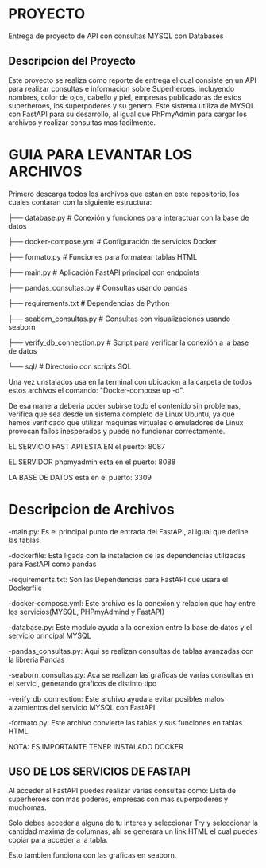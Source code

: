 # PROYECTO
Entrega de proyecto de API con consultas MYSQL con Databases

## Descripcion del Proyecto

Este proyecto se realiza como reporte de entrega el cual consiste en un API para realizar consultas e informacion sobre Superheroes, incluyendo nombres, color de ojos, cabello y piel, empresas publicadoras de estos superheroes, los superpoderes y su genero. Este sistema utiliza de MYSQL con FastAPI para su desarrollo, al igual que PhPmyAdmin para cargar los archivos y realizar consultas mas facilmente.

# GUIA PARA LEVANTAR LOS ARCHIVOS

Primero descarga todos los archivos que estan en este repositorio, los cuales contaran con la siguiente estructura:

├── database.py              # Conexión y funciones para interactuar con la base de datos

├── docker-compose.yml       # Configuración de servicios Docker

├── formato.py               # Funciones para formatear tablas HTML

├── main.py                  # Aplicación FastAPI principal con endpoints

├── pandas_consultas.py      # Consultas usando pandas

├── requirements.txt         # Dependencias de Python

├── seaborn_consultas.py     # Consultas con visualizaciones usando seaborn

├── verify_db_connection.py  # Script para verificar la conexión a la base de datos

└── sql/                     # Directorio con scripts SQL
    
Una vez unstalados usa en la terminal con ubicacion a la carpeta de todos estos archivos el comando: "Docker-compose up -d".

De esa manera deberia poder subirse todo el contenido sin problemas, verifica que sea desde un sistema completo de Linux Ubuntu, ya que hemos verificado que utilizar maquinas virtuales o emuladores de Linux provocan fallos inesperados y puede no funcionar correctamente.

EL SERVICIO FAST API ESTA EN el puerto: 8087

EL SERVIDOR phpmyadmin esta en el puerto: 8088

LA BASE DE DATOS esta en el puerto: 3309

# Descripcion de Archivos

-main.py: Es el principal punto de entrada del FastAPI, al igual que define las tablas.

-dockerfile: Esta ligada con la instalacion de las dependencias utilizadas para FastAPI como pandas

-requirements.txt: Son las Dependencias para FastAPI que usara el Dockerfile

-docker-compose.yml: Este archivo es la conexion y relacion que hay entre los servicios(MYSQL, PHPmyAdmind y FastAPI)

-database.py: Este modulo ayuda a la conexion entre la base de datos y el servicio principal MYSQL

-pandas_consultas.py: Aqui se realizan consultas de tablas avanzadas con la libreria Pandas

-seaborn_consultas.py: Aca se realizan las graficas de varias consultas en el servici, generando graficos de distinto tipo

-verify_db_connection: Este archivo ayuda a evitar posibles malos alzamientos del servicio MYSQL con FastAPI

-formato.py: Este archivo convierte las tablas y sus funciones en tablas HTML

NOTA: ES IMPORTANTE TENER INSTALADO DOCKER

## USO DE LOS SERVICIOS DE FASTAPI

Al acceder al FastAPI puedes realizar varias consultas como: Lista de superheroes con mas poderes, empresas con mas superpoderes y muchomas.

Solo debes acceder a alguna de tu interes y seleccionar Try y seleccionar la cantidad maxima de columnas, ahi se generara un link HTML el cual puedes copiar para acceder a la tabla.

Esto tambien funciona con las graficas en seaborn.

